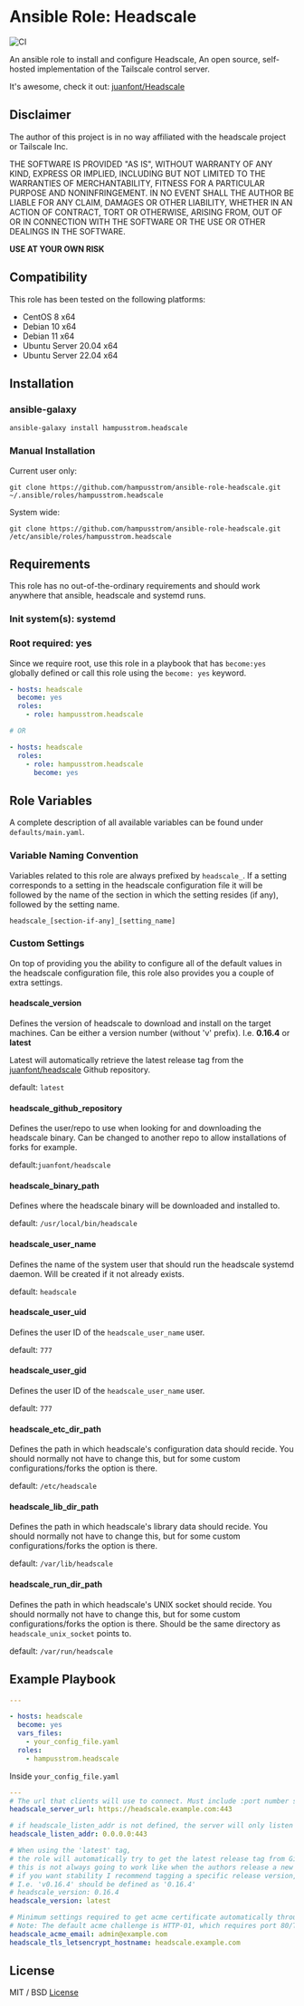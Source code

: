 # Ansible Role: Headscale
![CI](https://github.com/hampusstrom/ansible-role-headscale/actions/workflows/ci.yml/badge.svg)

An ansible role to install and configure Headscale, An open source, self-hosted implementation of the Tailscale control server.

It's awesome, check it out: [juanfont/Headscale](https://github.com/juanfont/headscale)

## Disclaimer
The author of this project is in no way affiliated with the headscale project or Tailscale Inc.

THE SOFTWARE IS PROVIDED "AS IS", WITHOUT WARRANTY OF ANY KIND, EXPRESS OR IMPLIED, INCLUDING BUT NOT LIMITED TO THE WARRANTIES OF MERCHANTABILITY, FITNESS FOR A PARTICULAR PURPOSE AND NONINFRINGEMENT. IN NO EVENT SHALL THE AUTHOR BE LIABLE FOR ANY CLAIM, DAMAGES OR OTHER LIABILITY, WHETHER IN AN ACTION OF CONTRACT, TORT OR OTHERWISE, ARISING FROM, OUT OF OR IN CONNECTION WITH THE SOFTWARE OR THE USE OR OTHER DEALINGS IN THE SOFTWARE.

**USE AT YOUR OWN RISK**

## Compatibility
This role has been tested on the following platforms:

* CentOS 8 x64
* Debian 10 x64
* Debian 11 x64
* Ubuntu Server 20.04 x64
* Ubuntu Server 22.04 x64

## Installation
### ansible-galaxy
```
ansible-galaxy install hampusstrom.headscale
```

### Manual Installation
Current user only:
```
git clone https://github.com/hampusstrom/ansible-role-headscale.git ~/.ansible/roles/hampusstrom.headscale
```
System wide:
```
git clone https://github.com/hampusstrom/ansible-role-headscale.git /etc/ansible/roles/hampusstrom.headscale
```

## Requirements
This role has no out-of-the-ordinary requirements and should work anywhere that ansible, headscale and systemd runs.
### Init system(s): **systemd**
### Root required: **yes**
Since we require root, use this role in a playbook that has `become:yes` globally defined or call this role using the `become: yes` keyword.
```yaml
- hosts: headscale
  become: yes
  roles:
    - role: hampusstrom.headscale

# OR

- hosts: headscale
  roles:
    - role: hampusstrom.headscale
      become: yes
```

## Role Variables
A complete description of all available variables can be found under `defaults/main.yaml`.

### Variable Naming Convention
Variables related to this role are always prefixed by `headscale_`.
If a setting corresponds to a setting in the headscale configuration file it will be followed by the name of the section in which the setting resides (if any), followed by the setting name.

`headscale_[section-if-any]_[setting_name]`

### Custom Settings
On top of providing you the ability to configure all of the default values in the headscale configuration file, this role also provides you a couple of extra settings.

#### **headscale_version**

Defines the version of headscale to download and install on the target machines.
Can be either a version number (without 'v' prefix). I.e. **0.16.4** or **latest**

Latest will automatically retrieve the latest release tag from the [juanfont/headscale](https://github.com/juanfont/headscale) Github repository.


default: `latest`

#### **headscale_github_repository**
Defines the user/repo to use when looking for and downloading the headscale binary.
Can be changed to another repo to allow installations of forks for example.

default:`juanfont/headscale`

#### **headscale_binary_path**

Defines where the headscale binary will be downloaded and installed to.

default: `/usr/local/bin/headscale`

#### **headscale_user_name**
Defines the name of the system user that should run the headscale systemd daemon.
Will be created if it not already exists.

default: `headscale`

#### **headscale_user_uid**
Defines the user ID of the `headscale_user_name` user.

default: `777`

#### **headscale_user_gid**
Defines the user ID of the `headscale_user_name` user.

default: `777`

#### **headscale_etc_dir_path**

Defines the path in which headscale's configuration data should recide.
You should normally not have to change this, but for some custom configurations/forks the option is there.

default: `/etc/headscale`

#### **headscale_lib_dir_path**

Defines the path in which headscale's library data should recide.
You should normally not have to change this, but for some custom configurations/forks the option is there.

default: `/var/lib/headscale`

#### **headscale_run_dir_path**

Defines the path in which headscale's UNIX socket should recide.
You should normally not have to change this, but for some custom configurations/forks the option is there.
Should be the same directory as `headscale_unix_socket` points to.

default: `/var/run/headscale`

## Example Playbook
```yaml
---

- hosts: headscale
  become: yes
  vars_files:
    - your_config_file.yaml
  roles:
    - hampusstrom.headscale

```
Inside `your_config_file.yaml`
```yaml
---
# The url that clients will use to connect. Must include :port number suffix
headscale_server_url: https://headscale.example.com:443

# if headscale_listen_addr is not defined, the server will only listen to connection from localhost.
headscale_listen_addr: 0.0.0.0:443

# When using the 'latest' tag,
# the role will automatically try to get the latest release tag from GitHub repo juanfont/Headscale
# this is not always going to work like when the authors release a new beta version and tags it improperly.
# if you want stability I recommend tagging a specific release version, without the 'v' prefix.
# I.e. 'v0.16.4' should be defined as '0.16.4'
# headscale_version: 0.16.4
headscale_version: latest

# Minimum settings required to get acme certificate automatically through headscale
# Note: The default acme challenge is HTTP-01, which requires port 80/TCP to be open.
headscale_acme_email: admin@example.com
headscale_tls_letsencrypt_hostname: headscale.example.com
```

## License
MIT / BSD [License](LICENSE)